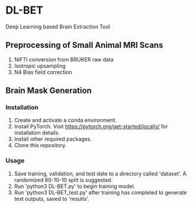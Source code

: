 # DL-BET
Deep Learning based Brain Extraction Tool 

## Preprocessing of Small Animal MRI Scans
1. NIFTI conversion from BRUKER raw data  
2. Isotropic upsampling
3. N4 Bias field correction  

## Brain Mask Generation
### Installation
1. Create and activate a conda environment.
2. Install PyTorch. Visit https://pytorch.org/get-started/locally/ for installation details.
3. Install other required packages.
4. Clone this repository.

### Usage
1. Save training, validation, and test date to a directory called 'dataset'. A randomized 80-10-10 split is suggested.
2. Run 'python3 DL-BET.py' to begin training model.
3. Run 'python3 DL-BET_test.py' after training has completed to generate test outputs, saved to 'results'.
